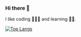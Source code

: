 ### Hi there 👋
I like coding 👩🏻‍💻 and learning 🧠🤖.

[![Top Langs](https://github-readme-stats.vercel.app/api/top-langs/?username=charmaine-kwok&layout=compact)](https://github.com/anuraghazra/github-readme-stats)

<!--
**charmaine-kwok/charmaine-kwok** is a ✨ _special_ ✨ repository because its `README.md` (this file) appears on your GitHub profile.

Here are some ideas to get you started:

- 🔭 I’m currently working on ...
- 🌱 I’m currently learning ...
- 👯 I’m looking to collaborate on ...
- 🤔 I’m looking for help with ...
- 💬 Ask me about ...
- 📫 How to reach me: ...
- 😄 Pronouns: ...
- ⚡ Fun fact: ...
-->
